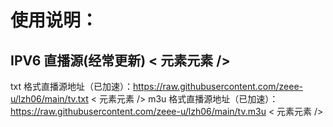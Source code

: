  # 使用说明：
 ## IPV6 直播源(经常更新) < 元素元素 />
 txt 格式直播源地址（已加速）：https://raw.githubusercontent.com/zeee-u/lzh06/main/tv.txt < 元素元素 />
 m3u 格式直播源地址（已加速）：https://raw.githubusercontent.com/zeee-u/lzh06/main/tv.m3u < 元素元素 />
